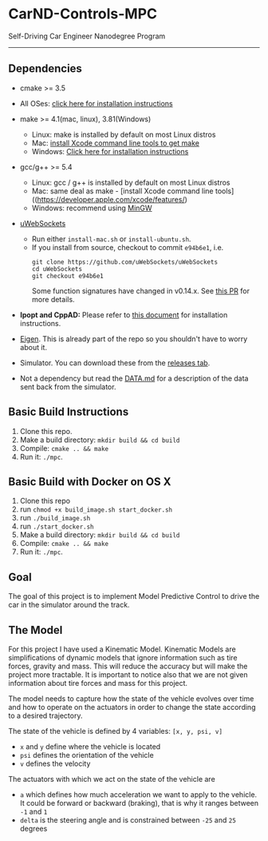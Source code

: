 # CarND-Controls-MPC
Self-Driving Car Engineer Nanodegree Program

---

## Dependencies

* cmake >= 3.5
 * All OSes: [click here for installation instructions](https://cmake.org/install/)
* make >= 4.1(mac, linux), 3.81(Windows)
  * Linux: make is installed by default on most Linux distros
  * Mac: [install Xcode command line tools to get make](https://developer.apple.com/xcode/features/)
  * Windows: [Click here for installation instructions](http://gnuwin32.sourceforge.net/packages/make.htm)
* gcc/g++ >= 5.4
  * Linux: gcc / g++ is installed by default on most Linux distros
  * Mac: same deal as make - [install Xcode command line tools]((https://developer.apple.com/xcode/features/)
  * Windows: recommend using [MinGW](http://www.mingw.org/)
* [uWebSockets](https://github.com/uWebSockets/uWebSockets)
  * Run either `install-mac.sh` or `install-ubuntu.sh`.
  * If you install from source, checkout to commit `e94b6e1`, i.e.
    ```
    git clone https://github.com/uWebSockets/uWebSockets
    cd uWebSockets
    git checkout e94b6e1
    ```
    Some function signatures have changed in v0.14.x. See [this PR](https://github.com/udacity/CarND-MPC-Project/pull/3) for more details.

* **Ipopt and CppAD:** Please refer to [this document](https://github.com/udacity/CarND-MPC-Project/blob/master/install_Ipopt_CppAD.md) for installation instructions.
* [Eigen](http://eigen.tuxfamily.org/index.php?title=Main_Page). This is already part of the repo so you shouldn't have to worry about it.
* Simulator. You can download these from the [releases tab](https://github.com/udacity/self-driving-car-sim/releases).
* Not a dependency but read the [DATA.md](./DATA.md) for a description of the data sent back from the simulator.


## Basic Build Instructions

1. Clone this repo.
2. Make a build directory: `mkdir build && cd build`
3. Compile: `cmake .. && make`
4. Run it: `./mpc`.

## Basic Build with Docker on OS X

1. Clone this repo
2. run `chmod +x build_image.sh start_docker.sh`
3.  run `./build_image.sh`
4. run `./start_docker.sh`
5. Make a build directory: `mkdir build && cd build`
6. Compile: `cmake .. && make`
7. Run it: `./mpc`.

## Goal

The goal of this project is to implement Model Predictive Control to drive the car in the simulator around the track.


## The Model

For this project I have used a Kinematic Model. Kinematic Models are simplifications of dynamic models that ignore information such as tire forces, gravity and mass.
This will reduce the accuracy but will make the project more tractable.
It is important to notice also that we are not given information about tire forces and mass for this project.

The model needs to capture how the state of the vehicle evolves over time and how to operate on the actuators in order to change the state according to a desired trajectory.

The state of the vehicle is defined by 4 variables: `[x, y, psi, v]`

 * `x` and `y` define where the vehicle is located
 * `psi` defines the orientation of the vehicle
 * `v` defines the velocity
 
 The actuators with which we act on the state of the vehicle are
 
 * `a` which defines how much acceleration we want to apply to the vehicle. It could be forward or backward (braking), that is why it ranges between `-1` and `1`
 * `delta` is the steering angle and is constrained between `-25` and `25` degrees

